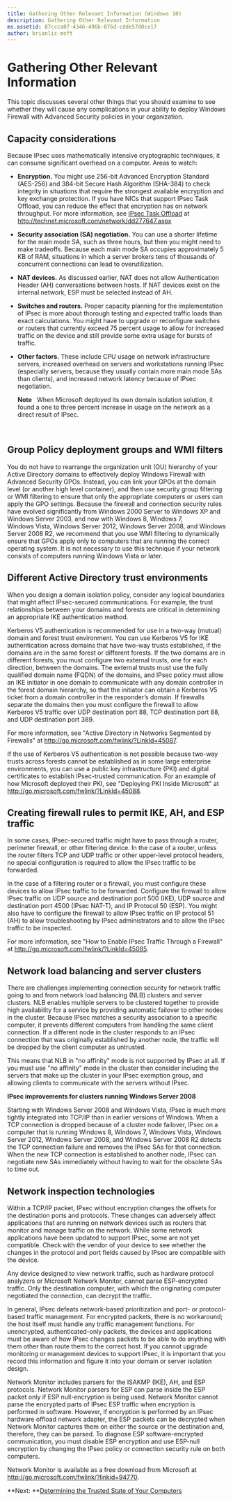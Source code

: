 ```yaml
---
title: Gathering Other Relevant Information (Windows 10)
description: Gathering Other Relevant Information
ms.assetid: 87ccca07-4346-496b-876d-cdde57d0ce17
author: brianlic-msft
---
```


# Gathering Other Relevant Information


This topic discusses several other things that you should examine to see whether they will cause any complications in your ability to deploy Windows Firewall with Advanced Security policies in your organization.

## Capacity considerations


Because IPsec uses mathematically intensive cryptographic techniques, it can consume significant overhead on a computer. Areas to watch:

-   **Encryption.** You might use 256-bit Advanced Encryption Standard (AES-256) and 384-bit Secure Hash Algorithm (SHA-384) to check integrity in situations that require the strongest available encryption and key exchange protection. If you have NICs that support IPsec Task Offload, you can reduce the effect that encryption has on network throughput. For more information, see [IPsec Task Offload](http://technet.microsoft.com/network/dd277647.aspx) at http://technet.microsoft.com/network/dd277647.aspx

-   **Security association (SA) negotiation.** You can use a shorter lifetime for the main mode SA, such as three hours, but then you might need to make tradeoffs. Because each main mode SA occupies approximately 5  KB of RAM, situations in which a server brokers tens of thousands of concurrent connections can lead to overutilization.

-   **NAT devices.** As discussed earlier, NAT does not allow Authentication Header (AH) conversations between hosts. If NAT devices exist on the internal network, ESP must be selected instead of AH.

-   **Switches and routers.** Proper capacity planning for the implementation of IPsec is more about thorough testing and expected traffic loads than exact calculations. You might have to upgrade or reconfigure switches or routers that currently exceed 75 percent usage to allow for increased traffic on the device and still provide some extra usage for bursts of traffic.

-   **Other factors.** These include CPU usage on network infrastructure servers, increased overhead on servers and workstations running IPsec (especially servers, because they usually contain more main mode SAs than clients), and increased network latency because of IPsec negotiation.

    **Note**  
    When Microsoft deployed its own domain isolation solution, it found a one to three percent increase in usage on the network as a direct result of IPsec.

     

## Group Policy deployment groups and WMI filters


You do not have to rearrange the organization unit (OU) hierarchy of your Active Directory domains to effectively deploy Windows Firewall with Advanced Security GPOs. Instead, you can link your GPOs at the domain level (or another high level container), and then use security group filtering or WMI filtering to ensure that only the appropriate computers or users can apply the GPO settings. Because the firewall and connection security rules have evolved significantly from Windows 2000 Server to Windows XP and Windows Server 2003, and now with Windows 8, Windows 7, Windows Vista, Windows Server 2012, Windows Server 2008, and Windows Server 2008 R2, we recommend that you use WMI filtering to dynamically ensure that GPOs apply only to computers that are running the correct operating system. It is not necessary to use this technique if your network consists of computers running Windows Vista or later.

## Different Active Directory trust environments


When you design a domain isolation policy, consider any logical boundaries that might affect IPsec-secured communications. For example, the trust relationships between your domains and forests are critical in determining an appropriate IKE authentication method.

Kerberos V5 authentication is recommended for use in a two-way (mutual) domain and forest trust environment. You can use Kerberos V5 for IKE authentication across domains that have two-way trusts established, if the domains are in the same forest or different forests. If the two domains are in different forests, you must configure two external trusts, one for each direction, between the domains. The external trusts must use the fully qualified domain name (FQDN) of the domains, and IPsec policy must allow an IKE initiator in one domain to communicate with any domain controller in the forest domain hierarchy, so that the initiator can obtain a Kerberos V5 ticket from a domain controller in the responder’s domain. If firewalls separate the domains then you must configure the firewall to allow Kerberos V5 traffic over UDP destination port 88, TCP destination port 88, and UDP destination port 389.

For more information, see "Active Directory in Networks Segmented by Firewalls" at <http://go.microsoft.com/fwlink/?LinkId=45087>.

If the use of Kerberos V5 authentication is not possible because two-way trusts across forests cannot be established as in some large enterprise environments, you can use a public key infrastructure (PKI) and digital certificates to establish IPsec-trusted communication. For an example of how Microsoft deployed their PKI, see "Deploying PKI Inside Microsoft" at <http://go.microsoft.com/fwlink/?LinkId=45088>.

## Creating firewall rules to permit IKE, AH, and ESP traffic


In some cases, IPsec-secured traffic might have to pass through a router, perimeter firewall, or other filtering device. In the case of a router, unless the router filters TCP and UDP traffic or other upper-level protocol headers, no special configuration is required to allow the IPsec traffic to be forwarded.

In the case of a filtering router or a firewall, you must configure these devices to allow IPsec traffic to be forwarded. Configure the firewall to allow IPsec traffic on UDP source and destination port 500 (IKE), UDP source and destination port 4500 (IPsec NAT-T), and IP Protocol 50 (ESP). You might also have to configure the firewall to allow IPsec traffic on IP protocol 51 (AH) to allow troubleshooting by IPsec administrators and to allow the IPsec traffic to be inspected.

For more information, see "How to Enable IPsec Traffic Through a Firewall" at <http://go.microsoft.com/fwlink/?LinkId=45085>.

## Network load balancing and server clusters


There are challenges implementing connection security for network traffic going to and from network load balancing (NLB) clusters and server clusters. NLB enables multiple servers to be clustered together to provide high availability for a service by providing automatic failover to other nodes in the cluster. Because IPsec matches a security association to a specific computer, it prevents different computers from handling the same client connection. If a different node in the cluster responds to an IPsec connection that was originally established by another node, the traffic will be dropped by the client computer as untrusted.

This means that NLB in "no affinity" mode is not supported by IPsec at all. If you must use "no affinity" mode in the cluster then consider including the servers that make up the cluster in your IPsec exemption group, and allowing clients to communicate with the servers without IPsec.

**IPsec improvements for clusters running Windows Server 2008**

Starting with Windows Server 2008 and Windows Vista, IPsec is much more tightly integrated into TCP/IP than in earlier versions of Windows. When a TCP connection is dropped because of a cluster node failover, IPsec on a computer that is running Windows 8, Windows 7, Windows Vista, Windows Server 2012, Windows Server 2008, and Windows Server 2008 R2 detects the TCP connection failure and removes the IPsec SAs for that connection. When the new TCP connection is established to another node, IPsec can negotiate new SAs immediately without having to wait for the obsolete SAs to time out.

## Network inspection technologies


Within a TCP/IP packet, IPsec without encryption changes the offsets for the destination ports and protocols. These changes can adversely affect applications that are running on network devices such as routers that monitor and manage traffic on the network. While some network applications have been updated to support IPsec, some are not yet compatible. Check with the vendor of your device to see whether the changes in the protocol and port fields caused by IPsec are compatible with the device.

Any device designed to view network traffic, such as hardware protocol analyzers or Microsoft Network Monitor, cannot parse ESP-encrypted traffic. Only the destination computer, with which the originating computer negotiated the connection, can decrypt the traffic.

In general, IPsec defeats network-based prioritization and port- or protocol-based traffic management. For encrypted packets, there is no workaround; the host itself must handle any traffic management functions. For unencrypted, authenticated-only packets, the devices and applications must be aware of how IPsec changes packets to be able to do anything with them other than route them to the correct host. If you cannot upgrade monitoring or management devices to support IPsec, it is important that you record this information and figure it into your domain or server isolation design.

Network Monitor includes parsers for the ISAKMP (IKE), AH, and ESP protocols. Network Monitor parsers for ESP can parse inside the ESP packet only if ESP null-encryption is being used. Network Monitor cannot parse the encrypted parts of IPsec ESP traffic when encryption is performed in software. However, if encryption is performed by an IPsec hardware offload network adapter, the ESP packets can be decrypted when Network Monitor captures them on either the source or the destination and, therefore, they can be parsed. To diagnose ESP software-encrypted communication, you must disable ESP encryption and use ESP-null encryption by changing the IPsec policy or connection security rule on both computers.

Network Monitor is available as a free download from Microsoft at <http://go.microsoft.com/fwlink/?linkid=94770>.

**Next: **[Determining the Trusted State of Your Computers](determining-the-trusted-state-of-your-computers.md)

 

 





